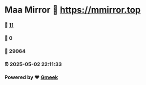 # Maa Mirror :link: https://mmirror.top 
### :page_facing_up: [11](https://mmirror.top/tag.html) 
### :speech_balloon: 0 
### :hibiscus: 29064 
### :alarm_clock: 2025-05-02 22:11:33 
### Powered by :heart: [Gmeek](https://github.com/Meekdai/Gmeek)
